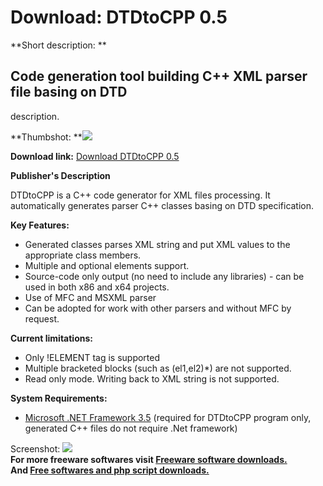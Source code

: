 # Download: DTDtoCPP 0.5

**Short description: **

## Code generation tool building C++ XML parser file basing on DTD
description.

  
**Thumbshot: **![](http://www.freewarefiles.com/screenshot/dtdtocpp_md.gif)   
  
**Download link:** [Download DTDtoCPP 0.5](http://freesoftwares.boysofts.com/DTDtoCPP_program_52597.html)  
  

**Publisher's Description**  
  

DTDtoCPP is a C++ code generator for XML files processing. It automatically
generates parser C++ classes basing on DTD specification.

**Key Features:**

  * Generated classes parses XML string and put XML values to the appropriate class members. 
  * Multiple and optional elements support. 
  * Source-code only output (no need to include any libraries) - can be used in both x86 and x64 projects. 
  * Use of MFC and MSXML parser 
  * Can be adopted for work with other parsers and without MFC by request. 

**Current limitations:**

  * Only !ELEMENT tag is supported 
  * Multiple bracketed blocks (such as (el1,el2)*) are not supported. 
  * Read only mode. Writing back to XML string is not supported. 

**System Requirements:**

  * [Microsoft .NET Framework 3.5](http://www.freewarefiles.com/Microsoft-NET-Framework-3_program_31320.html) (required for DTDtoCPP program only, generated C++ files do not require .Net framework) 

  
  
Screenshot: ![](http://www.freewarefiles.com/screenshot/dtdtocpp.gif)  
**For more freeware softwares visit [Freeware software downloads.](http://freesoftwares.boysofts.com/)**   
**And [Free softwares and php script downloads.](http://www.boysofts.com/)**

